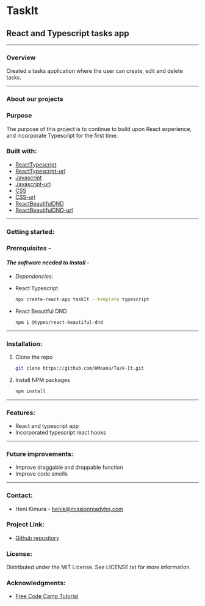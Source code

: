 # TaskIt

## React and Typescript tasks app

---

### **Overview**

Created a tasks application where the user can create, edit and delete tasks.

---

### **About our projects**

### **Purpose**

The purpose of this project is to continue to build upon React experience, and incorporate Typescript for the first time.

### **Built with:**

- [ReactTypescript](https://img.shields.io/badge/ReactTypescript-20232A?style=for-the-badge&logo-reacttypescript&logoColor=026e00 "ReactTypescript")
- [ReactTypescript-url](https://create-react-app.dev/docs/adding-typescript/ "ReactTypescripturl")
- [Javascript](https://img.shields.io/badge/Javascript-20232A?style=for-the-badge&logo-javascript&logoColor=026e00 "Javascript")
- [Javascript-url](https://www.javascript.com/ "Javascripturl")
- [CSS](https://img.shields.io/badge/CSS-20232A?style=for-the-badge&logo-css&logoColor=026e00 "CSS")
- [CSS-url](https://www.w3schools.com/css/ "CSSurl")
- [ReactBeautifulDND](https://img.shields.io/badge/ReactBeautifulDND-20232A?style=for-the-badge&logo-reactbeautifuldnd&logoColor=026e00 "ReactBeautifulDND")
- [ReactBeautifulDND-url](https://www.npmjs.com/package/@types/react-beautiful-dnd "ReactBeautifulDNDurl")

---

### **Getting started:**

### _Prerequisites -_

#### _The software needed to install -_

- _Dependencies:_

- React Typescript

  ```sh
  npx create-react-app taskIt --template typescript
  ```

- React Beautiful DND

  ```sh
  npm i @types/react-beautiful-dnd
  ```

---

### **Installation:**

1. Clone the repo 

   ```sh
   git clone https://github.com/HMoana/Task-It.git
   ```

2. Install NPM packages

   ```sh
   npm install
   ```  

---

### **Features:**

- React and typescript app
- Incorporated typescript react hooks

---

### **Future improvements:**

- Improve draggable and droppable function
- Improve code smells

---

### **Contact:**

- Heni Kimura - <henik@missionreadyhq.com>

### **Project Link:**

- [Github repository](https://github.com/HMoana/Task-It.git "Github repository")

### **License:**

Distributed under the MIT License. See LICENSE.txt for more information.

### **Acknowledgments:**

- [Free Code Camp Tutorial](https://youtu.be/FJDVKeh7RJI "Free Code Camp Tutorial")